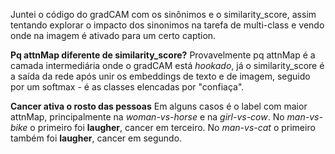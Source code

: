 Juntei o código do gradCAM com os sinônimos e o similarity_score, assim tentando explorar o impacto dos sinonimos na tarefa de multi-class e vendo onde na imagem é ativado para um certo caption.

**Pq attnMap diferente de similarity_score?**
Provavelmente pq attnMap é a camada intermediária onde o gradCAM está _hookado_, já o similarity_score é a saída da rede após unir os embeddings de texto e de imagem, seguido por um softmax - é as classes elencadas por "confiaça".

**Cancer ativa o rosto das pessoas**
Em alguns casos é o label com maior attnMap, principalmente na *woman-vs-horse* e na *girl-vs-cow*. 
No _man-vs-bike_ o primeiro foi **laugher**, cancer em terceiro.
No _man-vs-cat_ o primeiro também foi **laugher**, cancer em segundo.

